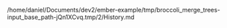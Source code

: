 /home/daniel/Documents/dev2/ember-example/tmp/broccoli_merge_trees-input_base_path-jQn1XCvq.tmp/2/History.md